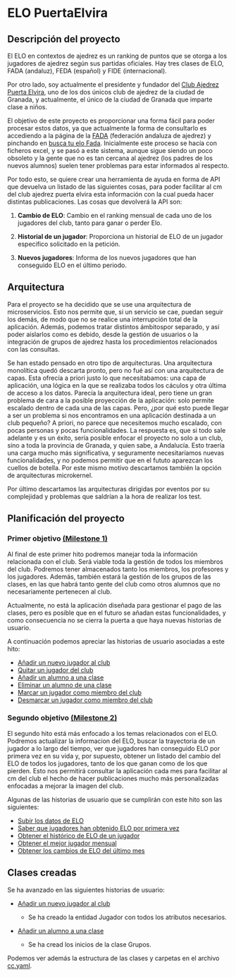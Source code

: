 # ELO PuertaElvira


## Descripción del proyecto

El ELO en contextos de ajedrez es un ranking de puntos que se otorga a los jugadores de ajedrez según sus partidas oficiales. Hay tres clases de ELO, FADA (andaluz), FEDA (español) y FIDE (internacional). 

Por otro lado, soy actualmente el presidente y fundador del [Club Ajedrez Puerta Elvira](http://clubajedrezpuertaelvira.blogspot.com/), uno de los dos únicos club de ajedrez de la ciudad de Granada, y actualmente, el único de la ciudad de Granada que imparte clase a niños. 

El objetivo de este proyecto es proporcionar una forma fácil para poder procesar estos datos, ya que actualmente la forma de consultarlo es accediendo a la página de la [FADA](http://www.fadajedrez.com/) (federación andaluza de ajedrez) y pinchando en [busca tu elo Fada](http://www.fadajedrez.com/index.php/gestion-elo/busca-tu-elo-fada). Inicialmente este proceso se hacía con ficheros excel, y se pasó a este sistema, aunque sigue siendo un poco obsoleto y la gente que no es tan cercana al ajedrez (los padres de los nuevos alumnos) suelen tener problemas para estar informados al respecto. 

Por todo esto, se quiere crear una herramienta de ayuda en forma de API que devuelva un listado de las siguientes cosas, para poder facilitar al cm del club ajedrez puerta elvira esta información con la cual pueda hacer distintas publicaciones. Las cosas que devolverá la API son:

1. **Cambio de ELO**: Cambio en el ranking mensual de cada uno de los jugadores del club, tanto para ganar o perder Elo.
	
2. **Historial de un jugador**: Proporciona un historial de ELO de un jugador especifico solicitado en la petición.
	
3. **Nuevos jugadores**: Informa de los nuevos jugadores que han conseguido ELO en el último periodo.

## Arquitectura

Para el proyecto se ha decidido que se use una arquitectura de microservicios. Esto nos permite que, si un servicio se cae, puedan seguir los demás, de modo que no se realice una interrupción total de la aplicación. Además, podemos tratar distintos ámbitospor separado, y así poder aislarlos como es debido, desde la gestión de usuarios o la integración de grupos de ajedrez hasta los procedimientos relacionados con las consultas. 

Se han estado pensado en otro tipo de arquitecturas. Una arquitectura monolítica quedó descarta pronto, pero no fué así con una arquitectura de capas. Esta ofrecía a priori justo lo que necesitabamos: una capa de aplicación, una lógica en la que se realizaba todos los cáculos y otra última de acceso a los datos. Parecía la arquitectura ideal, pero tiene un gran problema de cara a la posible proyección de la aplicación: solo permite escalado dentro de cada una de las capas. Pero, ¿por qué esto puede llegar a ser un problema si nos encontramos en una aplicación destinada a un club pequeño? A priori, no parece que necesitemos mucho escalado, con pocas personas y pocas funcionalidades. La respuesta es, que si todo sale adelante y es un éxito, sería posible enfocar el proyecto no solo a un club, sino a toda la provincia de Granada, y quien sabe, a Andalucía. Esto traería una carga mucho más significativa, y seguramente necesitaríamos nuevas funcionalidades, y no podemos permitir que en el fututo aparezcan los cuellos de botella. Por este mismo motivo descartamos también la opción de arquitecturas microkernel.

Por último descartamos las arquitecturas dirigidas por eventos por su complejidad y problemas que saldrían a la hora de realizar los test.


## Planificación del proyecto



### Primer objetivo [(Milestone 1)](https://github.com/manuelorantes/EloPuertaElvira/milestone/1)

Al final de este primer hito podremos manejar toda la información relacionada con el club. Será viable toda la gestión de todos los miembros del club. Podremos tener almacenados tanto los miembros, los profesores y los jugadores. Además, también estará la gestión de los grupos de las clases, en las que habrá tanto gente del club como otros alumnos que no necesariamente pertenecen al club.

Actualmente, no está la aplicación diseñada para gestionar el pago de las clases, pero es posible que en el futuro se añadan estas funcionalidades, y como consecuencia no se cierra la puerta a que haya nuevas historias de usuario.

A continuación podemos apreciar las historias de usuario asociadas a este hito:

- [Añadir un nuevo jugador al club](https://github.com/manuelorantes/EloPuertaElvira/issues/7)
- [Quitar un jugador del club](https://github.com/manuelorantes/EloPuertaElvira/issues/8)
- [Añadir un alumno a una clase](https://github.com/manuelorantes/EloPuertaElvira/issues/12)
- [Eliminar un alumno de una clase](https://github.com/manuelorantes/EloPuertaElvira/issues/13)
- [Marcar un jugador como miembro del club](https://github.com/manuelorantes/EloPuertaElvira/issues/39)
- [Desmarcar un jugador como miembro del club](https://github.com/manuelorantes/EloPuertaElvira/issues/40)


### Segundo objetivo [(Milestone 2)](https://github.com/manuelorantes/EloPuertaElvira/milestone/2)

El segundo hito está más enfocado a los temas relacionados con el ELO. Podremos actualizar la informacion del ELO, buscar la trayectoria de un jugador a lo largo del tiempo, ver que jugadores han conseguido ELO por primera vez en su vida y, por supuesto, obtener un listado del cambio del ELO de todos los jugadores, tanto de los que ganan como de los que pierden. Esto nos permitirá consultar la aplicación cada mes para facilitar al cm del club el hecho de hacer publicaciones mucho más personalizadas enfocadas a mejorar la imagen del club.

Algunas de las historias de usuario que se cumplirán con este hito son las siguientes:

- [Subir los datos de ELO](https://github.com/manuelorantes/EloPuertaElvira/issues/11)
- [Saber que jugadores han obtenido ELO por primera vez](https://github.com/manuelorantes/EloPuertaElvira/issues/10)
- [Obtener el histórico de ELO de un jugador](https://github.com/manuelorantes/EloPuertaElvira/issues/9)
- [Obtener el mejor jugador mensual](https://github.com/manuelorantes/EloPuertaElvira/issues/38)
- [Obtener los cambios de ELO del último mes](https://github.com/manuelorantes/EloPuertaElvira/issues/6)

## Clases creadas

Se ha avanzado en las siguientes historias de usuario:

- [Añadir un nuevo jugador al club](https://github.com/manuelorantes/EloPuertaElvira/issues/7)
  + Se ha creado la entidad Jugador con todos los atributos necesarios. 

- [Añadir un alumno a una clase](https://github.com/manuelorantes/EloPuertaElvira/issues/12)
  + Se ha cread los inicios de la clase Grupos.


Podemos ver además la estructura de las clases y carpetas en el archivo [cc.yaml](https://github.com/manuelorantes/EloPuertaElvira/blob/main/Proyecto_EloPuertaElvira/cc.yaml).
 
